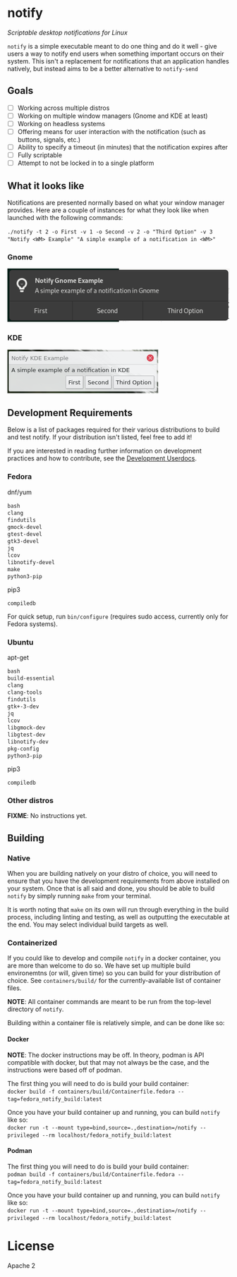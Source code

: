 # notify

_Scriptable desktop notifications for Linux_

`notify` is a simple executable meant to do one thing and do it well - give 
users a way to notify end users when something important occurs on their 
system. This isn't a replacement for notifications that an application 
handles natively, but instead aims to be a better alternative to `notify-send`

## Goals

* [ ] Working across multiple distros 
* [ ] Working on multiple window managers (Gnome and KDE at least) 
* [ ] Working on headless systems  
* [ ] Offering means for user interaction with the notification (such as 
  buttons, signals, etc.)  
* [ ] Ability to specify a timeout (in minutes) that the notification expires 
  after
* [ ] Fully scriptable
* [ ] Attempt to not be locked in to a single platform

## What it looks like

Notifications are presented normally based on what your window manager provides.
Here are a couple of instances for what they look like when launched with the
following commands:

`./notify -t 2 -o First -v 1 -o Second -v 2 -o "Third Option" -v 3 "Notify <WM>
Example" "A simple example of a notification in <WM>"`

### Gnome

![Gnome notification](userdocs/assets/images/Gnome_notification_example.png)

### KDE

![KDE notification](userdocs/assets/images/KDE_notification_example.png)

## Development Requirements

Below is a list of packages required for their various distributions to build
and test notify. If your distribution isn't listed, feel free to add it!

If you are interested in reading further information on development 
practices and how to contribute, see the 
[Development Userdocs](./userdocs/development/README.md).

### Fedora

dnf/yum

```
bash
clang
findutils
gmock-devel
gtest-devel
gtk3-devel
jq
lcov
libnotify-devel
make
python3-pip
```

pip3

```
compiledb
```

For quick setup, run `bin/configure` (requires sudo access, currently only for
Fedora systems).

### Ubuntu

apt-get

```
bash
build-essential
clang
clang-tools
findutils
gtk+-3-dev
jq
lcov
libgmock-dev
libgtest-dev
libnotify-dev
pkg-config
python3-pip
```

pip3

```
compiledb
```

### Other distros

**FIXME**: No instructions yet.

## Building

### Native

When you are building natively on your distro of choice, you will need to ensure
that you have the development requirements from above installed on your system.
Once that is all said and done, you should be able to build `notify` by simply
running `make` from your terminal.

It is worth noting that `make` on its own will run through everything in the
build process, including linting and testing, as well as outputting the
executable at the end. You may select individual build targets as well.

### Containerized

If you could like to develop and compile `notify` in a docker container, you are
more than welcome to do so. We have set up multiple build environemtns (or will,
given time) so you can build for your distribution of choice. See 
`containers/build/` for the currently-available list of container files.

**NOTE**: All container commands are meant to be run from the top-level 
directory of `notify`.

Building within a container file is relatively simple, and can be done like so:

#### Docker

**NOTE**: The docker instructions may be off. In theory, podman is API 
compatible with docker, but that may not always be the case, and the 
instructions were based off of podman.

The first thing you will need to do is build your build container:  
`docker build -f containers/build/Containerfile.fedora --tag=fedora_notify_build:latest`

Once you have your build container up and running, you can build `notify` like
so:  
`docker run -t --mount type=bind,source=.,destination=/notify --privileged --rm localhost/fedora_notify_build:latest`

#### Podman

The first thing you will need to do is build your build container:  
`podman build -f containers/build/Containerfile.fedora --tag=fedora_notify_build:latest`

Once you have your build container up and running, you can build `notify` like
so:  
`docker run -t --mount type=bind,source=.,destination=/notify --privileged --rm localhost/fedora_notify_build:latest`

# License

Apache 2
